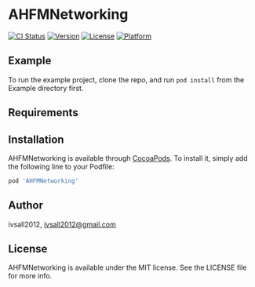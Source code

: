 # AHFMNetworking

[![CI Status](http://img.shields.io/travis/ivsall2012/AHFMNetworking.svg?style=flat)](https://travis-ci.org/ivsall2012/AHFMNetworking)
[![Version](https://img.shields.io/cocoapods/v/AHFMNetworking.svg?style=flat)](http://cocoapods.org/pods/AHFMNetworking)
[![License](https://img.shields.io/cocoapods/l/AHFMNetworking.svg?style=flat)](http://cocoapods.org/pods/AHFMNetworking)
[![Platform](https://img.shields.io/cocoapods/p/AHFMNetworking.svg?style=flat)](http://cocoapods.org/pods/AHFMNetworking)

## Example

To run the example project, clone the repo, and run `pod install` from the Example directory first.

## Requirements

## Installation

AHFMNetworking is available through [CocoaPods](http://cocoapods.org). To install
it, simply add the following line to your Podfile:

```ruby
pod 'AHFMNetworking'
```

## Author

ivsall2012, ivsall2012@gmail.com

## License

AHFMNetworking is available under the MIT license. See the LICENSE file for more info.
